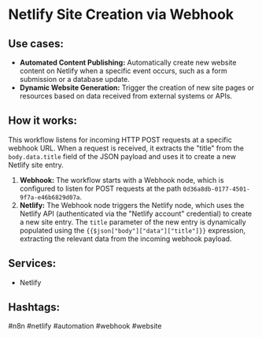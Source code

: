 # Netlify Site Creation via Webhook

## Use cases:

*   **Automated Content Publishing:** Automatically create new website content on Netlify when a specific event occurs, such as a form submission or a database update.
*   **Dynamic Website Generation:** Trigger the creation of new site pages or resources based on data received from external systems or APIs.

## How it works:

This workflow listens for incoming HTTP POST requests at a specific webhook URL. When a request is received, it extracts the "title" from the `body.data.title` field of the JSON payload and uses it to create a new Netlify site entry.

1.  **Webhook:** The workflow starts with a Webhook node, which is configured to listen for POST requests at the path `0d36a8db-0177-4501-9f7a-e46b6829d07a`.
2.  **Netlify:** The Webhook node triggers the Netlify node, which uses the Netlify API (authenticated via the "Netlify account" credential) to create a new site entry. The `title` parameter of the new entry is dynamically populated using the `{{$json["body"]["data"]["title"]}}` expression, extracting the relevant data from the incoming webhook payload.

## Services:

*   Netlify

## Hashtags:

#n8n #netlify #automation #webhook #website
